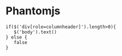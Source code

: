 # Phantomjs




```
if($('div[role=columnheader]').length>0){
   $('body').text()
} else {
   false
}
```
 
